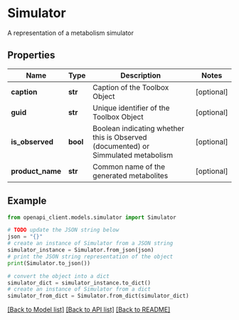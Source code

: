 # Simulator

A representation of a metabolism simulator

## Properties

Name | Type | Description | Notes
------------ | ------------- | ------------- | -------------
**caption** | **str** | Caption of the Toolbox Object | [optional] 
**guid** | **str** | Unique identifier of the Toolbox Object | [optional] 
**is_observed** | **bool** | Boolean indicating whether this is Observed (documented) or Simmulated metabolism | [optional] 
**product_name** | **str** | Common name of the generated metabolites | [optional] 

## Example

```python
from openapi_client.models.simulator import Simulator

# TODO update the JSON string below
json = "{}"
# create an instance of Simulator from a JSON string
simulator_instance = Simulator.from_json(json)
# print the JSON string representation of the object
print(Simulator.to_json())

# convert the object into a dict
simulator_dict = simulator_instance.to_dict()
# create an instance of Simulator from a dict
simulator_from_dict = Simulator.from_dict(simulator_dict)
```
[[Back to Model list]](../README.md#documentation-for-models) [[Back to API list]](../README.md#documentation-for-api-endpoints) [[Back to README]](../README.md)


